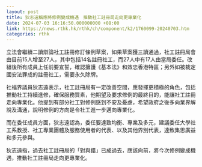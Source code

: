 ```yaml
---
layout: post
title: 狄志遠稱應將修例變成機遇　推動社工註冊局走向更專業化
date: 2024-07-03 16:16:50.000000000 +08:00
link: https://news.rthk.hk/rthk/ch/component/k2/1760099-20240703.htm
categories: rthk
---
```


立法會繼續二讀辯論社工註冊修訂條例草案，如果草案獲三讀通過，社工註冊局會由目前15人增至27人，其中包括14名註冊社工，而27人中有17人由當局委任。改組後所有成員上任前要宣誓，確認擁護《基本法》和效忠香港特區；另外如被裁定國安法罪成的註冊社工，需要永久除牌。

社福界議員狄志遠表示，社工註冊局有一定改善空間，應發揮更積極的角色，包括推動社工持續進修，確保服務質素，他期望及要求修例的最終目的，能讓社工註冊走向專業化。他提到有部分社工對修例感到不安及憂慮，希望政府之後多向業界解說及溝通，說明修例的方向是令社工進一步邁向專業化。

而在委任成員方面，狄志遠認為，委任要達致均衡、專業及多元，建議委任大學社工系教授、社工專業團體及服務使用者的代表、以及其他界別代表，達致集思廣益和多元參與。

狄志遠指，過去社工註冊局的「對與錯」已成過去，應該向前，將今次修例變成機遇，推動社工註冊局走向更專業化。
